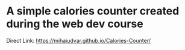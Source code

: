 # A simple calories counter created during the web dev course

Direct Link: https://mihaiudvar.github.io/Calories-Counter/
